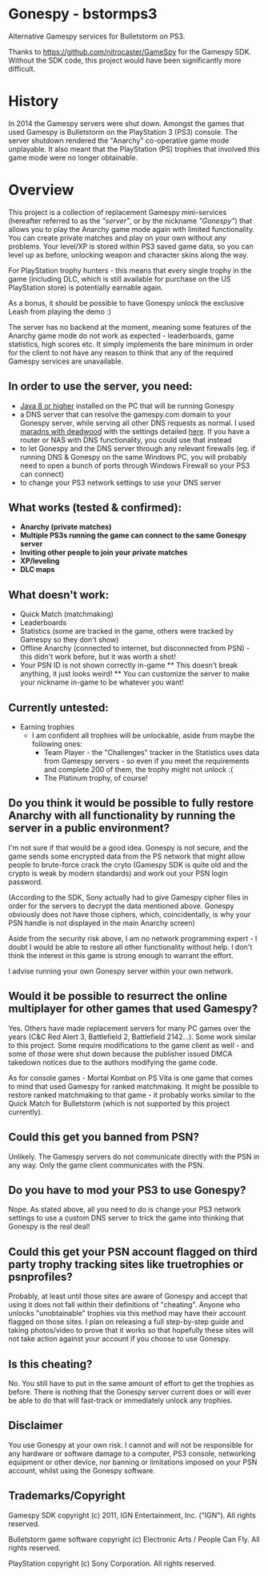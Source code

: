 # Gonespy - bstormps3

Alternative Gamespy services for Bulletstorm on PS3.

Thanks to https://github.com/nitrocaster/GameSpy for the Gamespy SDK. Without the SDK code, this project would have been significantly more difficult.

# History
In 2014 the Gamespy servers were shut down. Amongst the games that used Gamespy is Bulletstorm on the PlayStation 3 (PS3) console. The server shutdown rendered the "Anarchy" co-operative game mode unplayable. It also meant that the PlayStation (PS) trophies that involved this game mode were no longer obtainable.

# Overview
This project is a collection of replacement Gamespy mini-services (hereafter referred to as the *"server"*, or by the nickname *"Gonespy"*) that allows you to play the Anarchy game mode again with limited functionality. You can create private matches and play on your own without any problems. Your level/XP is stored within PS3 saved game data, so you can level up as before, unlocking weapon and character skins along the way.

For PlayStation trophy hunters - this means that every single trophy in the game (including DLC, which is still available for purchase on the US PlayStation store) is potentially earnable again.

As a bonus, it should be possible to have Gonespy unlock the exclusive Leash from playing the demo :)

The server has no backend at the moment, meaning some features of the Anarchy game mode do not work as expected - leaderboards, game statistics, high scores etc. It simply implements the bare minimum in order for the client to not have any reason to think that any of the required Gamespy services are unavailable.

## In order to use the server, you need:
* [Java 8 or higher](http://www.oracle.com/technetwork/java/javase/downloads/jre8-downloads-2133155.html) installed on the PC that will be running Gonespy
* a DNS server that can resolve the gamespy.com domain to your Gonespy server, while serving all other DNS requests as normal. I used [maradns with deadwood](http://maradns.samiam.org/) with the settings detailed [here](MARADNS_DEADWOOD.md). If you have a router or NAS with DNS functionality, you could use that instead
* to let Gonespy and the DNS server through any relevant firewalls (eg. if running DNS & Gonespy on the same Windows PC, you will probably need to open a bunch of ports through Windows Firewall so your PS3 can connect)
* to change your PS3 network settings to use your DNS server

## What works (tested & confirmed):
* **Anarchy (private matches)**
* **Multiple PS3s running the game can connect to the same Gonespy server**
* **Inviting other people to join your private matches**
* **XP/leveling**
* **DLC maps**

## What doesn't work:
* Quick Match (matchmaking)
* Leaderboards
* Statistics (some are tracked in the game, others were tracked by Gamespy so they don't show)
* Offline Anarchy (connected to internet, but disconnected from PSN) - this didn't work before, but it was worth a shot!
* Your PSN ID is not shown correctly in-game 
** This doesn't break anything, it just looks weird!
** You can customize the server to make your nickname in-game to be whatever you want!

## Currently untested:
* Earning trophies
  * I am confident all trophies will be unlockable, aside from maybe the following ones:
    * Team Player - the "Challenges" tracker in the Statistics uses data from Gamespy servers - so even if you meet the requirements and complete 200 of them, the trophy might not unlock :(
    * The Platinum trophy, of course!

## Do you think it would be possible to fully restore Anarchy with all functionality by running the server in a public environment?
I'm not sure if that would be a good idea. Gonespy is not secure, and the game sends some encrypted data from the PS network that might allow people to brute-force crack the cryto (Gamespy SDK is quite old and the crypto is weak by modern standards) and work out your PSN login password. 

(According to the SDK, Sony actually had to give Gamespy cipher files in order for the servers to decrypt the data mentioned above. Gonespy obviously does not have those ciphers, which, coincidentally, is why your PSN handle is not displayed in the main Anarchy screen)

Aside from the security risk above, I am no network programming expert - I doubt I would be able to restore all other functionality without help. I don't think the interest in this game is strong enough to warrant the effort.

I advise running your own Gonespy server within your own network.

## Would it be possible to resurrect the online multiplayer for other games that used Gamespy?
Yes. Others have made replacement servers for many PC games over the years (C&C Red Alert 3, Battlefield 2, Battlefield 2142...). Some work similar to this project. Some require modifications to the game client as well - and some of _those_ were shut down because the publisher issued DMCA takedown notices due to the authors modifying the game code.

As for console games - Mortal Kombat on PS Vita is one game that comes to mind that used Gamespy for ranked matchmaking. It might be possible to restore ranked matchmaking to that game - it probably works similar to the Quick Match for Bulletstorm (which is not supported by this project currently).

## Could this get you banned from PSN?
Unlikely. The Gamespy servers do not communicate directly with the PSN in any way. Only the game client communicates with the PSN.

## Do you have to mod your PS3 to use Gonespy?
Nope. As stated above, all you need to do is change your PS3 network settings to use a custom DNS server to trick the game into thinking that Gonespy is the real deal!

## Could this get your PSN account flagged on third party trophy tracking sites like truetrophies or psnprofiles?
Probably, at least until those sites are aware of Gonespy and accept that using it does not fall within their definitions of "cheating". Anyone who unlocks "unobtainable" trophies via this method may have their account flagged on those sites. I plan on releasing a full step-by-step guide and taking photos/video to prove that it works so that hopefully these sites will not take action against your account if you choose to use Gonespy.

## Is this cheating?
No. You still have to put in the same amount of effort to get the trophies as before. There is nothing that the Gonespy server current does or will ever be able to do that will fast-track or immediately unlock any trophies.

## Disclaimer
You use Gonespy at your own risk. I cannot and will not be responsible for any hardware or software damage to a computer, PS3 console, networking equipment or other device, nor banning or limitations imposed on your PSN account, whilst using the Gonespy software.

## Trademarks/Copyright

Gamespy SDK copyright (c) 2011, IGN Entertainment, Inc. ("IGN"). All rights reserved.

Bulletstorm game software copyright (c) Electronic Arts / People Can Fly. All rights reserved.

PlayStation copyright (c) Sony Corporation. All rights reserved.
